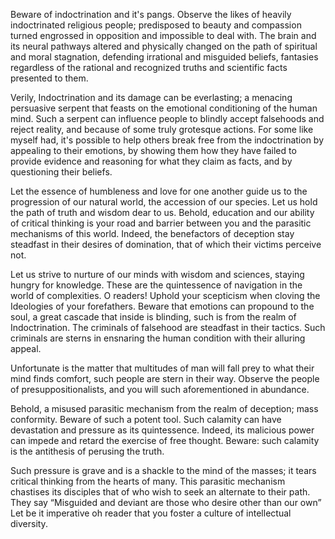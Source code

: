 Beware of indoctrination and it's pangs. Observe the likes of heavily indoctrinated religious people; predisposed to beauty and compassion turned engrossed in opposition and impossible to deal with. The brain and its neural pathways altered and physically changed on the path of spiritual and moral stagnation, defending irrational and misguided beliefs, fantasies regardless of the rational and recognized truths and scientific facts presented to them.

Verily, Indoctrination and its damage can be everlasting; a menacing persuasive serpent that feasts on the emotional conditioning of the human mind. Such a serpent can influence people to blindly accept falsehoods and reject reality, and because of some truly grotesque actions. For some like myself had, it's possible to help others break free from the indoctrination by appealing to their emotions, by showing them how they have failed to provide evidence and reasoning for what they claim as facts, and by questioning their beliefs.

Let the essence of humbleness and love for one another guide us to the progression of our natural world, the accession of our species. Let us hold the path of truth and wisdom dear to us. Behold, education and our ability of critical thinking is your road and barrier between you and the parasitic mechanisms of this world. Indeed, the benefactors of deception stay steadfast in their desires of domination, that of which their victims perceive not. 

Let us strive to nurture of our minds with wisdom and sciences, staying hungry for knowledge. These are the quintessence of navigation in the world of complexities. O readers! Uphold your scepticism when cloving the Ideologies of your forefathers. Beware that emotions can propound to the soul, a great cascade that inside is blinding, such is from the realm of Indoctrination. The criminals of falsehood are steadfast in their tactics. Such criminals are sterns in ensnaring the human condition with their alluring appeal.

Unfortunate is the matter that multitudes of man will fall prey to what their mind finds comfort, such people are stern in their way. Observe the people of presuppositionalists, and you will such aforementioned in abundance.  

Behold, a misused parasitic mechanism from the realm of deception; mass conformity. Beware of such a potent tool. Such calamity can have devastation and pressure as its quintessence. Indeed, its malicious power can impede and retard the exercise of free thought. Beware: such calamity is the antithesis of perusing the truth.

Such pressure is grave and is a shackle to the mind of the masses; it tears critical thinking from the hearts of many. This parasitic mechanism chastises its disciples that of who wish to seek an alternate to their path. They say “Misguided and deviant are those who desire other than our own” Let be it imperative oh reader that you foster a culture of intellectual diversity. 